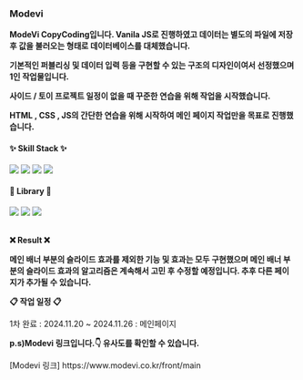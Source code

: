 <h3>Modevi</h3>
<p><b>ModeVi CopyCoding입니다. Vanila JS로 진행하였고 데이터는 별도의 파일에 저장 후 값을 불러오는 형태로 데이터베이스를 대체했습니다.</b></p>
<p><b>기본적인 퍼블리싱 및 데이터 입력 등을 구현할 수 있는 구조의 디자인이여서 선정했으며 1인 작업물입니다.</b></p>
<p><b>사이드 / 토이 프로젝트 일정이 없을 때 꾸준한 연습을 위해 작업을 시작했습니다.</b></p>
<p><b>HTML , CSS , JS의 간단한 연습을 위해 시작하여 메인 페이지 작업만을 목표로 진행했습니다.</b></p>

<h4>✨ Skill Stack ✨</h4>
<div>
  <img src="https://img.shields.io/badge/HTML-E34F26?style=for-the-badge&logo=HTML5&logoColor=white"/>
  <img src="https://img.shields.io/badge/CSS-1572B6?style=for-the-badge&logo=CSS3&logoColor=white"/>
  <img src="https://img.shields.io/badge/JavaScript-F7DF1E?style=for-the-badge&logo=javascript&logoColor=white"/>
  <img src="https://img.shields.io/badge/VSCode-2C2C32.svg?style=for-the-badge&logo=visual-studio-code&logoColor=22ABF3" />
</div>
<h4>📕 Library 📕</h4>
<div>
  <img src="https://img.shields.io/badge/JQuery-0769AD?style=for-the-badge&logo=jquery&logoColor=white"/>
  <img src="https://img.shields.io/badge/Swiper-6332F6?style=for-the-badge&logo=swiper&logoColor=white"/>
  <img src="https://img.shields.io/badge/AOS-1572B6?style=for-the-badge&logo=aos&logoColor=white"/>
</div>
<br/>

<p><b>❌ Result ❌</b></p>
<p><b>메인 배너 부분의 슬라이드 효과를 제외한 기능 및 효과는 모두 구현했으며 메인 배너 부분의 슬라이드 효과의 알고리즘은 계속해서 고민 후 수정할 예정입니다. 추후 다른 페이지가 추가될 수 있습니다.</b></p>

<p><b>📋 작업 일정 📋</b></p>
<p>1차 완료 : 2024.11.20 ~ 2024.11.26 : 메인페이지</p>

<p><b>p.s)Modevi 링크입니다.👇 유사도를 확인할 수 있습니다.</b></p>
[Modevi 링크] https://www.modevi.co.kr/front/main

